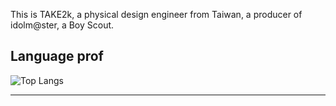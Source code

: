 This is TAKE2k, a physical design engineer from Taiwan, a producer of idolm@ster, a Boy Scout.
<!---
## My stat
![Take72k's GitHub stats](https://github-readme-stats.vercel.app/api?username=take72k&theme=tokyonight)
-->
## Language prof
![Top Langs](https://github-readme-stats.vercel.app/api/top-langs/?username=take72k&theme=tokyonight&langs_count=5)

---
<!---
[![trophy](https://github-profile-trophy.vercel.app/?username=TAKE72K&theme=onedark)](https://github.com/ryo-ma/github-profile-trophy)
-->
